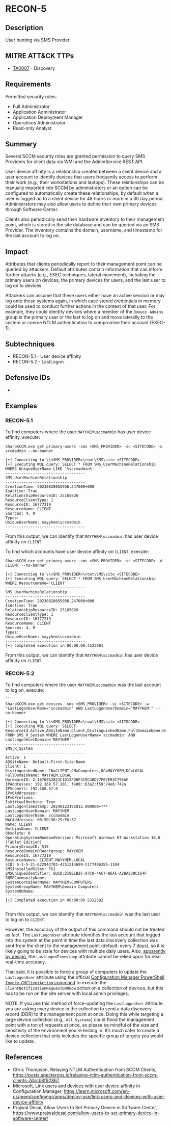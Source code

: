 # RECON-5
## Description
User hunting via SMS Provider

## MITRE ATT&CK TTPs
- [TA0007](https://attack.mitre.org/tactics/TA0007/) - Discovery

## Requirements
Permitted security roles:
- Full Administrator
- Application Administrator
- Application Deployment Manager
- Operations Administrator
- Read-only Analyst

## Summary
Several SCCM security roles are granted permission to query SMS Providers for client data via WMI and the AdminService REST API. 

User device affinity is a relationship created between a client device and a user account to identify devices that users frequently access to perform their work (e.g., their workstations and laptops). These relationships can be manually imported into SCCM by administrators or an option can be configured to automatically create these relationships, by default when a user is logged on to a client device for 48 hours or more in a 30 day period. Administrators may also allow users to define their own primary devices through Software Center.

Clients also periodically send their hardware inventory to their management point, which is stored in the site database and can be queried via an SMS Provider. The inventory contains the domain, username, and timestamp for the last account to log on.

## Impact
Attributes that clients periodically report to their management point can be queried by attackers. Default attributes contain information that can inform further attacks (e.g., EXEC techniques, lateral movement), including the primary users on devices, the primary devices for users, and the last user to log on to devices. 

Attackers can assume that these users either have an active session or may log onto these systems again, in which case stored credentials in memory could be used to conduct further actions in the context of that user. For example, they could identify devices where a member of the `Domain Admins` group is the primary user or the last to log on and move laterally to the system or coerce NTLM authentication to compromise their account (EXEC-1).

## Subtechniques
- RECON-5.1 - User device affinity
- RECON-5.2 - LastLogon

## Defensive IDs
- 

## Examples
### RECON-5.1
To find computers where the user `MAYYHEM\sccmadmin` has user device affinity, execute:

```
SharpSCCM.exe get primary-users -sms <SMS_PROVIDER> -sc <SITECODE> -u sccmadmin --no-banner

[+] Connecting to \\<SMS_PROVIDER>\root\SMS\site_<SITECODE>
[+] Executing WQL query: SELECT * FROM SMS_UserMachineRelationship WHERE UniqueUserName LIKE '%sccmadmin%'
-----------------------------------
SMS_UserMachineRelationship
-----------------------------------
CreationTime: 20230828055956.247000+000
IsActive: True
RelationshipResourceID: 25165826
ResourceClientType: 1
ResourceID: 16777219
ResourceName: CLIENT
Sources: 4, 9
Types:
UniqueUserName: mayyhem\sccmadmin
-----------------------------------
```

From this output, we can identify that `MAYYHEM\sccmadmin` has user device affinity on `CLIENT`. 

To find which accounts have user device affinity on `CLIENT`, execute:

```
SharpSCCM.exe get primary-users -sms <SMS_PROVIDER> -sc <SITECODE> -d CLIENT --no-banner

[+] Connecting to \\<SMS_PROVIDER>\root\SMS\site_<SITECODE>
[+] Executing WQL query: SELECT * FROM SMS_UserMachineRelationship WHERE ResourceName='CLIENT'
-----------------------------------
SMS_UserMachineRelationship
-----------------------------------
CreationTime: 20230828055956.247000+000
IsActive: True
RelationshipResourceID: 25165826
ResourceClientType: 1
ResourceID: 16777219
ResourceName: CLIENT
Sources: 4, 9
Types:
UniqueUserName: mayyhem\sccmadmin
-----------------------------------
[+] Completed execution in 00:00:00.4523001
```

From this output, we can identify that `MAYYHEM\sccmadmin` has user device affinity on `CLIENT`. 


### RECON-5.2
To find computers where the user `MAYYHEM\sccmadmin` was the last account to log on, execute:

    ```
    SharpSCCM.exe get devices -sms <SMS_PROVIDER> -sc <SITECODE> -w "LastLogonUserName='sccmadmin' AND LastLogonUserDomain='MAYYHEM'" --no-banner

    [+] Connecting to \\<SMS_PROVIDER>\root\SMS\site_<SITECODE>
    [+] Executing WQL query: SELECT ResourceId,Active,ADSiteName,Client,DistinguishedName,FullDomainName,HardwareID,IPAddresses,IPSubnets,IPv6Addresses,IPv6Prefixes,IsVirtualMachine,LastLogonTimestamp,LastLogonUserDomain,LastLogonUserName,MACAddresses,Name,NetbiosName,Obsolete,OperatingSystemNameandVersion,PrimaryGroupID,ResourceDomainORWorkgroup,ResourceNames,SID,SMSInstalledSites,SMSUniqueIdentifier,SNMPCommunityName,SystemContainerName,SystemGroupName,SystemOUName FROM SMS_R_System WHERE LastLogonUserName='sccmadmin' AND LastLogonUserDomain='MAYYHEM'
    -----------------------------------
    SMS_R_System
    -----------------------------------
    Active: 1
    ADSiteName: Default-First-Site-Name
    Client: 1
    DistinguishedName: CN=CLIENT,CN=Computers,DC=MAYYHEM,DC=LOCAL
    FullDomainName: MAYYHEM.LOCAL
    HardwareID: 2:16769A2823C1D12FD0F3C9C40D27F07E93C795AF
    IPAddresses: 192.168.57.101, fe80::63a2:f59:74e6:742a
    IPSubnets: 192.168.57.0
    IPv6Addresses:
    IPv6Prefixes:
    IsVirtualMachine: True
    LastLogonTimestamp: 20240122191812.000000+***
    LastLogonUserDomain: MAYYHEM
    LastLogonUserName: sccmadmin
    MACAddresses: 00:50:56:25:F6:37
    Name: CLIENT
    NetbiosName: CLIENT
    Obsolete: 0
    OperatingSystemNameandVersion: Microsoft Windows NT Workstation 10.0 (Tablet Edition)
    PrimaryGroupID: 515
    ResourceDomainORWorkgroup: MAYYHEM
    ResourceId: 16777219
    ResourceNames: CLIENT.MAYYHEM.LOCAL
    SID: S-1-5-21-622943703-4251214699-2177406285-1104
    SMSInstalledSites: PS1
    SMSUniqueIdentifier: GUID:218E1B2C-A7C0-4AC7-86A1-A2BA238C164F
    SNMPCommunityName:
    SystemContainerName: MAYYHEM\COMPUTERS
    SystemGroupName: MAYYHEM\Domain Computers
    SystemOUName:
    -----------------------------------
    [+] Completed execution in 00:00:00.5312592
    ```

From this output, we can identify that `MAYYHEM\sccmadmin` was the last user to log on to `CLIENT`. 

However, the accuracy of the output of this command should not be treated as fact. The `LastLogonUser` attribute identifies the last account that logged into the system at the point in time the last data discovery collection was sent from the client to the management point (default: every 7 days), so it is likely going to be stale for devices with multiple daily users. Also, [apparently by design](https://learn.microsoft.com/en-us/archive/blogs/askds/the-lastlogontimestamp-attribute-what-it-was-designed-for-and-how-it-works), the `LastLogonTimestamp` attribute cannot be relied upon for near real-time accuracy.

That said, it is possible to force a group of computers to update the `LastLogonUser` attribute using the official [Configuration Manager PowerShell `Invoke-CMClientAction` command](https://learn.microsoft.com/en-us/powershell/module/configurationmanager/invoke-cmclientaction?view=sccm-ps) to execute the `ClientNotificationRequestDDRNow` action on a collection of devices, but this has to be run on the site server with local admin privileges.

NOTE: If you use this method of force-updating the `LastLogonUser` attribute, you are asking every device in the collection to send a data discovery record (DDR) to the management point at once. Doing this while targeting a large device collection (e.g., `All Systems`) could flood the management point with a ton of requests at once, so please be mindful of the size and sensitivity of the environment you’re testing in. It’s much safer to create a device collection that only includes the specific group of targets you would like to update.

## References
- Chris Thompson, Relaying NTLM Authentication from SCCM Clients, https://posts.specterops.io/relaying-ntlm-authentication-from-sccm-clients-7dccb8f92867
- Microsoft, Link users and devices with user device affinity in Configuration Manager, https://learn.microsoft.com/en-us/mem/configmgr/apps/deploy-use/link-users-and-devices-with-user-device-affinity
- Prajwal Desai, Allow Users to Set Primary Device in Software Center, https://www.prajwaldesai.com/allow-users-to-set-primary-device-in-software-center/
